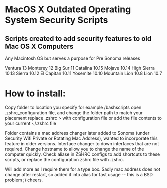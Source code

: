 # MacOS X Outdated Operating System Security Scripts

## Scripts created to add security features to old Mac OS X Computers

Any Macintosh OS but serves a purpose for Pre Sonoma releases

Ventura 13
Monterey 12
Big Sur 11
Catalina 10.15
Mojave 10.14
High Sierra 10.13
Sierra 10.12
El Capitan 10.11
Yosemite 10.10
Mountain Lion 10.8
Lion 10.7

# How to install: 

 Copy folder to location you specify for example /bashscripts 
 open .zshrc_configuration file, and change the folder path to match your placement 
 replace .zshrc > with configuration file or add the file contents to your current ~/.zshrc file 

Folder contains a mac address changer later added to Sonoma (under Security  Wifi Private or Rotating Mac Address), wanted to incorporate this feature in older versions. Interface changer to down interfaces that are not required. Change hostname to allow you to change the name of the computer quickly. 
Check aliase in ZSHRC configs to add shortcuts to these scripts, or replace the configuration zshrc file with .zshrc.

Will add more as I require them for a type box. Sadly mac address does not change after restart, so added it into alias for fast usage -- this is a BSD problem ;) cheers.

